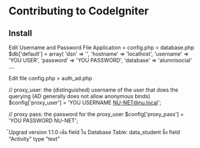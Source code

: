 # Contributing to CodeIgniter


## Install

Edit Username and Password
File Application > config.php > database.php
$db['default'] = array(
	'dsn'	=> '',
	'hostname' => 'localhost',
	'username' => 'YOU USER',
	'password' => 'YOU PASSWORD',
	'database' => 'alumnisocial'
	....

Edit file config.php > auth_ad.php

// proxy_user: the (distinguished) username of the user that does the querying (AD generally does not allow anonymous binds) 
$config['proxy_user'] = 'YOU USERNAME NU-NET@nu.local';

// proxy pass: the password for the proxy_user
$config['proxy_pass'] = 'YOU PASSWORD NU-NET';

๊Upgrad version 1.1.0
เพิ่ม field ใน Database Table: data_student ชื่อ field "Activity" type "text"